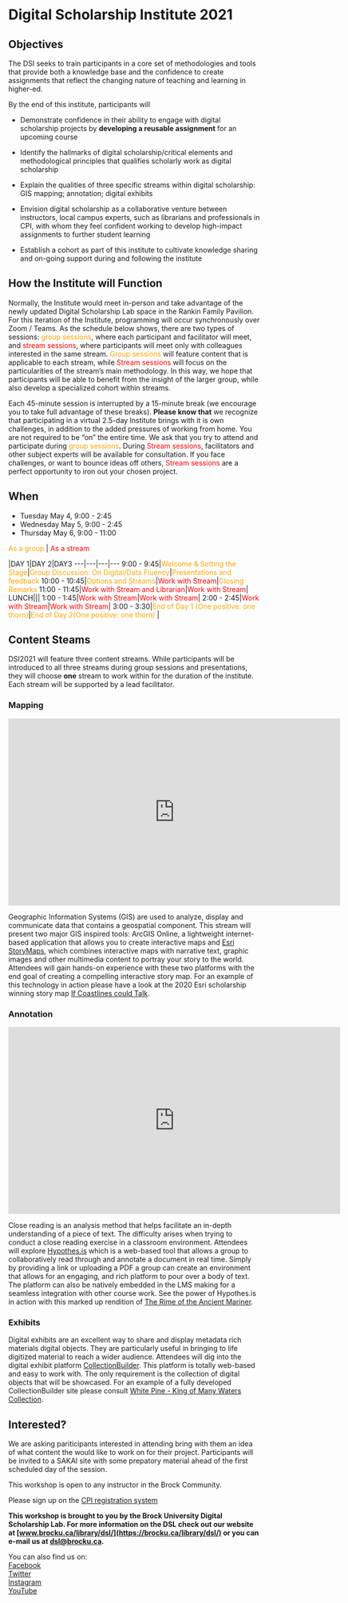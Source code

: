 # Digital Scholarship Institute 2021



## Objectives

The DSI seeks to train participants in a core set of methodologies and tools that provide both a knowledge base and the confidence to create assignments that reflect the changing nature of teaching and learning in higher-ed.

By the end of this institute, participants will

- Demonstrate confidence in their ability to engage with digital scholarship projects by **developing a reusable assignment** for an upcoming course

- Identify the hallmarks of digital scholarship/critical elements and  methodological principles that qualifies scholarly work as digital scholarship

- Explain the qualities of three specific streams within digital scholarship: GIS mapping; annotation; digital exhibits

- Envision digital scholarship as a collaborative venture between instructors, local campus experts, such as librarians and professionals in CPI, with whom they feel confident working to develop high-impact assignments to further student learning

- Establish a cohort as part of this institute to cultivate knowledge sharing and on-going support during and following the institute



## How the Institute will Function


Normally, the Institute would meet in-person and take advantage of the newly  updated Digital Scholarship Lab space in the Rankin Family Pavilion. For this iteration of the Institute, programming will occur synchronously over Zoom / Teams. As the schedule below shows, there are two types of sessions: <span style="color:orange">group sessions</span>, where each participant and facilitator will meet, and <span style="color:red">stream sessions</span>, where participants will meet only with colleagues interested in the same stream. <span style="color:orange">Group sessions</span> will feature content that is applicable to each stream, while <span style="color:red">Stream sessions</span> will focus on the particularities of the stream’s main methodology. In this way, we hope that participants will be able to benefit from the insight of the larger group, while also develop a specialized cohort within streams.

Each 45-minute session is interrupted by a 15-minute break (we encourage you to take full advantage of these breaks). **Please know that** we recognize that participating in a virtual 2.5-day Institute brings with it is own challenges, in addition to the added pressures of working from home. You are not required to be “on” the entire time. We ask that you try to attend and participate during <span style="color:orange">group sessions</span>. During <span style="color:red">Stream sessions</span>, facilitators and other subject experts will be available for consultation. If you face challenges, or want to bounce ideas off others, <span style="color:red">Stream sessions</span> are a perfect opportunity to iron out your chosen project.

## When

- Tuesday May 4, 9:00 - 2:45
- Wednesday May 5, 9:00 - 2:45
- Thursday May 6, 9:00 - 11:00





<span style="color:orange">As a group </span>  | <span style="color:red">As a stream</span>





|DAY 1|DAY 2|DAY3
---|---|---|---
9:00 - 9:45|<span style="color:orange">Welcome & Setting the Stage</span>|<span style="color:orange">Group Discussion: On Digital/Data Fluency</span>|<span style="color:orange">Presentations and feedback</span>
10:00 - 10:45|<span style="color:orange">Options and Streams</span>|<span style="color:red">Work with Stream</span>|<span style="color:orange">Closing Remarks</span>
11:00 - 11:45|<span style="color:red">Work with Stream and Librarian</span>|<span style="color:red">Work with Stream</span>|
LUNCH|||
1:00 - 1:45|<span style="color:red">Work with Stream</span>|<span style="color:red">Work with Stream</span>|
2:00 - 2:45|<span style="color:red">Work with Stream</span>|<span style="color:red">Work with Stream</span>|
3:00  - 3:30|<span style="color:orange">End of Day 1 (One positive: one thorn)</span>|<span style="color:orange">End of Day 2(One positive: one thorn)</span> |





## Content Steams

DSI2021 will feature three content streams. While participants will be introduced to all three streams during group sessions and presentations, they will choose **one** stream to work within for the duration of the institute. Each stream will be supported by a lead facilitator.


### Mapping
<iframe width="665" height="374" src="https://www.youtube.com/embed/dLrod4l6lJI" frameborder="0" allow="accelerometer; autoplay; clipboard-write; encrypted-media; gyroscope; picture-in-picture" allowfullscreen></iframe>

Geographic Information Systems (GIS) are used to analyze, display and communicate data that contains a geospatial component. This stream will present two major GIS inspired tools: ArcGIS Online, a lightweight internet-based application that allows you to create interactive maps and [Esri StoryMaps](https://storymaps.arcgis.com/), which combines interactive maps with narrative text, graphic images and other multimedia content to portray your story to the world. Attendees will gain hands-on experience with these two platforms with the end goal of creating a compelling interactive story map. For an example of this technology in action please have a look at the 2020 Esri scholarship winning story map [If Coastlines could Talk](https://arcg.is/1binHX).

### Annotation

<iframe width="665" height="374" src="https://www.youtube.com/embed/lW1nNYW-2Ds" frameborder="0" allow="accelerometer; autoplay; clipboard-write; encrypted-media; gyroscope; picture-in-picture" allowfullscreen></iframe>

Close reading is an analysis method that helps facilitate an in-depth understanding of a piece of text. The difficulty arises when trying to conduct a close reading exercise in a classroom environment. Attendees will explore [Hypothes.is](https://web.hypothes.is) which is a web-based tool that allows a group to collaboratively read through and annotate a document in real time. Simply by providing a link or uploading a PDF a group can create an environment that allows for an engaging, and rich platform to pour over a body of text. The platform can also be natively embedded in the LMS making for a seamless integration with other course work. See the power of Hypothes.is in action with this marked up rendition of [The Rime of the Ancient Mariner](https://via.hypothes.is/https://www.bartleby.com/101/549.html).




### Exhibits

Digital exhibits are an excellent way to share and display metadata rich materials digital objects. They are particularly useful in bringing to life digitized material to reach a wider audience. Attendees will dig into the digital exhibit platform [CollectionBuilder](https://collectionbuilder.github.io/). This platform is totally web-based and easy to work with. The only requirement is the collection of digital objects that will be showcased. For an example of a fully developed CollectionBuilder site please consult [White Pine - King of Many Waters Collection](https://www.lib.uidaho.edu/digital/whitepine/).




## Interested?

We are asking pariticipants interested in attending bring with them an idea of what content the would like to work on for their project. Participants will be invited to a SAKAI site with some prepatory material ahead of the first scheduled day of the session.

This workshop is open to any instructor in the Brock Community.

Please sign up on the [CPI registration system]()


**This workshop is brought to you by the Brock University Digital Scholarship Lab.  For more information on the DSL check out our website at [www.brocku.ca/library/dsl/](https://brocku.ca/library/dsl/) or you can e-mail us at dsl@brocku.ca.**  

You can also find us on:  
[Facebook](https://www.facebook.com/Brock-University-Digital-Scholarship-Lab-349407235866792/)  
[Twitter](https://twitter.com/brock_dsl)  
[Instagram](https://www.instagram.com/brock_dsl/?hl=en)  
[YouTube](https://www.youtube.com/channel/UC2eEqPkDo-1N3qilxv-N_1g/featured?view_as=subscriber)
